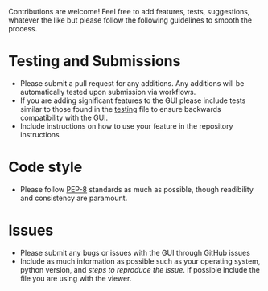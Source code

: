 Contributions are welcome! Feel free to add features, tests, suggestions, whatever the like but please follow the following guidelines to smooth the process.

# Testing and Submissions

- Please submit a pull request for any additions. Any additions will be automatically tested upon submission via workflows.
- If you are adding significant features to the GUI please include tests similar to those found in the [testing](test_app.py) file to ensure backwards compatibility with the GUI.
- Include instructions on how to use your feature in the repository instructions

# Code style

- Please follow [PEP-8]( <https://www.python.org/dev/peps/pep-0008/>) standards as much as possible, though readibility and consistency are paramount.

# Issues

- Please submit any bugs or issues with the GUI through GitHub issues
- Include as much information as possible such as your operating system, python version, and *steps to reproduce the issue*. If possible include the file you are using with the viewer.
